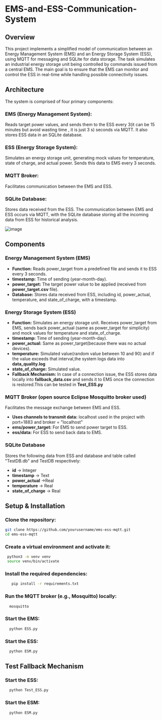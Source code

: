 # EMS-and-ESS-Communication-System
## Overview
This project implements a simplified model of communication between an Energy Management System (EMS) and an Energy Storage System (ESS), using MQTT for messaging and SQLite for data storage. The task simulates an industrial energy storage unit being controlled by commands issued from a central EMS. The main goal is to ensure that the EMS can monitor and control the ESS in real-time while handling possible connectivity issues.

## Architecture

The system is comprised of four primary components:

### EMS (Energy Management System):
Reads target power values, and sends them to the ESS every 3(it can be 15 minutes but avoid wasting time , it is just 3 s) seconds via MQTT. It also stores ESS data in an SQLite database.
### ESS (Energy Storage System): 
Simulates an energy storage unit, generating mock values for temperature, state of charge, and actual power. Sends this data to EMS every 3 seconds.
### MQTT Broker:
Facilitates communication between the EMS and ESS.
### SQLite Database:
Stores data received from the ESS.
The communication between EMS and ESS occurs via MQTT, with the SQLite database storing all the incoming data from ESS for historical analysis.

![image](https://github.com/user-attachments/assets/22dae66a-e2ce-47c9-86fc-99c140650561)

## Components 
### Energy Management System (EMS)
- **Function:** Reads power_target from a predefined file and sends it to ESS every 3 seconds.
- **timestamp:** Time of sending (year-month-day).
- **power_target:** The target power value to be applied (received from **power_target.csv** file).
- **Database:** Stores data received from ESS, including id, power_actual, temperature, and state_of_charge, with a timestamp.
### Energy Storage System (ESS)
- **Function:** Simulates an energy storage unit. Receives power_target from EMS, sends back power_actual (same as power_target for simplicity) and mock values for temperature and state_of_charge.
- **timestamp:** Time of sending (year-month-day).
- **power_actual:** Same as power_target(because there was no actual devices).
- **temperature:** Simulated value(random value between 10 and 90) and if the value exceeds that interval,the system logs data into **data_quality.log**
- **state_of_charge:** Simulated value.
- **Fallback Mechanism:** In case of a connection issue, the ESS stores data locally into **fallback_data.csv** and sends it to EMS once the connection is restored.This can be tested in **Test_ESS.py**
### MQTT Broker (open source Eclipse Mosquitto broker used)
Facilitates the message exchange between EMS and ESS.
- **Uses channels to transmit data:** localhost used in the project  with port=1883 and broker = "localhost"
- **ems/power_target:** For EMS to send power target to ESS.
- **ess/data:** For ESS to send back data to EMS.
### SQLite Database
Stores the following data from ESS and database and table called "TestDB.db" and TestDB respectively:
- **id** -> Integer
- **timestamp** -> Text
- **power_actual** ->Real
- **temperature** -> Real
- **state_of_charge** -> Real
## Setup & Installation
### Clone the repository:
   ```bash
   git clone https://github.com/yourusername/ems-ess-mqtt.git
   cd ems-ess-mqtt
   ```
### Create a virtual environment and activate it:
  ```bash
   python3 -m venv venv
   source venv/bin/activate
  ```
### Install the required dependencies:
```bash
   pip install -r requirements.txt
```
### Run the MQTT broker (e.g., Mosquitto) locally:
 ```bash
   mosquitto
 ```
### Start the EMS:
 ```bash
   python ESS.py
 ```
### Start the ESS:
 ```bash
   python ESM.py
 ```
## Test Fallback Mechanism
### Start the ESS:
 ```bash
   python Test_ESS.py
 ```
### Start the ESM:
 ```bash
   python ESM.py
 ```
